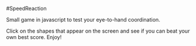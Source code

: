 #SpeedReaction

Small game in javascript to test your eye-to-hand coordination. 

Click on the shapes that appear on the screen and see if you can beat your own best score. Enjoy! 

